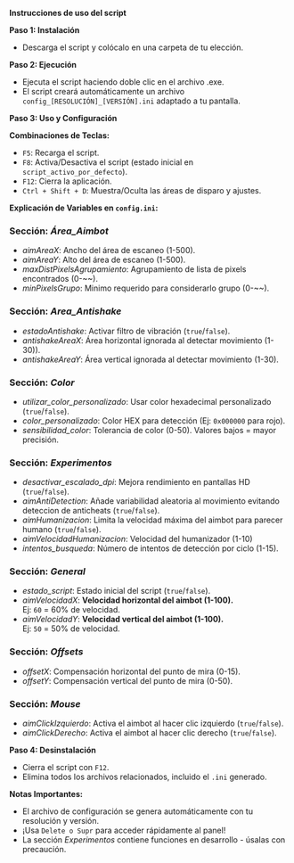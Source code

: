 **Instrucciones de uso del script**

**Paso 1: Instalación**
* Descarga el script y colócalo en una carpeta de tu elección.

**Paso 2: Ejecución**
* Ejecuta el script haciendo doble clic en el archivo .exe.
* El script creará automáticamente un archivo `config_[RESOLUCIÓN]_[VERSIÓN].ini` adaptado a tu pantalla.

**Paso 3: Uso y Configuración**

**Combinaciones de Teclas:**
* `F5`: Recarga el script.
* `F8`: Activa/Desactiva el script (estado inicial en `script_activo_por_defecto`).
* `F12`: Cierra la aplicación.
* `Ctrl + Shift + D`: Muestra/Oculta las áreas de disparo y ajustes.

**Explicación de Variables en `config.ini`:**

### Sección: *Área_Aimbot*
- *aimAreaX*: Ancho del área de escaneo (1-500).
- *aimAreaY*: Alto del área de escaneo (1-500).
- *maxDistPixelsAgrupamiento*: Agrupamiento de lista de pixels encontrados (0-~~).
- *minPixelsGrupo*: Minimo requerido para considerarlo grupo (0-~~).
  
### Sección: *Area_Antishake*
- *estadoAntishake*: Activar filtro de vibración (`true`/`false`).
- *antishakeAreaX*: Área horizontal ignorada al detectar movimiento (1-30)).
- *antishakeAreaY*: Área vertical ignorada al detectar movimiento (1-30).

### Sección: *Color*
- *utilizar_color_personalizado*: Usar color hexadecimal personalizado (`true`/`false`).
- *color_personalizado*: Color HEX para detección (Ej: `0x000000` para rojo).
- *sensibilidad_color*: Tolerancia de color (0-50). Valores bajos = mayor precisión.

### Sección: *Experimentos*
- *desactivar_escalado_dpi*: Mejora rendimiento en pantallas HD (`true`/`false`).
- *aimAntiDetection*: Añade variabilidad aleatoria al movimiento evitando deteccion de anticheats (`true`/`false`).
- *aimHumanizacion*: Limita la velocidad máxima del aimbot para parecer humano (`true`/`false`).
- *aimVelocidadHumanizacion*: Velocidad del humanizador (1-10)
- *intentos_busqueda*: Número de intentos de detección por ciclo (1-15).
  
### Sección: *General*
- *estado_script*: Estado inicial del script (`true`/`false`).
- *aimVelocidadX*: **Velocidad horizontal del aimbot (1-100).**  
  Ej: `60` = 60% de velocidad.
- *aimVelocidadY*: **Velocidad vertical del aimbot (1-100).**  
  Ej: `50` = 50% de velocidad.

### Sección: *Offsets*
- *offsetX*: Compensación horizontal del punto de mira (0-15).
- *offsetY*: Compensación vertical del punto de mira (0-50).

### Sección: *Mouse*
- *aimClickIzquierdo*: Activa el aimbot al hacer clic izquierdo (`true`/`false`).
- *aimClickDerecho*: Activa el aimbot al hacer clic derecho (`true`/`false`).
  
**Paso 4: Desinstalación**
* Cierra el script con `F12`.
* Elimina todos los archivos relacionados, incluido el `.ini` generado.

**Notas Importantes:**
- El archivo de configuración se genera automáticamente con tu resolución y versión.
- ¡Usa `Delete o Supr` para acceder rápidamente al panel!
- La sección *Experimentos* contiene funciones en desarrollo - úsalas con precaución.
